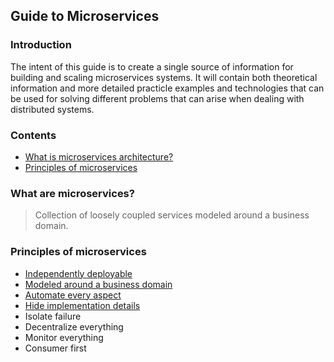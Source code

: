 ## Guide to Microservices
### Introduction
The intent of this guide is to create a single source of information for building and scaling microservices systems. It will contain both theoretical information and more detailed practicle examples and technologies that can be used for solving different problems that can arise when dealing with distributed systems. 
### Contents
 - [What is microservices architecture?](#what-is-microservices-architecture)
 - [Principles of microservices](#principles-of-microservices)
### What are microservices?

> Collection of loosely coupled services modeled around a business domain.

### Principles of microservices

 - [Independently deployable](#independently-deployable)
 - [Modeled around a business domain](#modeled-around-a-business-domain)
 - [Automate every aspect](#automate-every-aspect)
 - [Hide implementation details](#hide-implementation-details)
 - Isolate failure
 - Decentralize everything
 - Monitor everything
 - Consumer first

<!--stackedit_data:
eyJoaXN0b3J5IjpbNjk2ODA4NjIzLC0xNDUxMDUyNTM4LDE1OD
A5MjkwNzcsMTI4OTY5OTM0OCwtMTE0NjY0MDc5OCwtMzgwMTUw
NjM1LDIwOTQxNTU2NjIsLTYzODkzMDQ4NSw3MjYyMzIyMjgsOT
QyNjAxMzkxLDE1ODkyNTA1NDYsMjAzMTkyNzIwNF19
-->